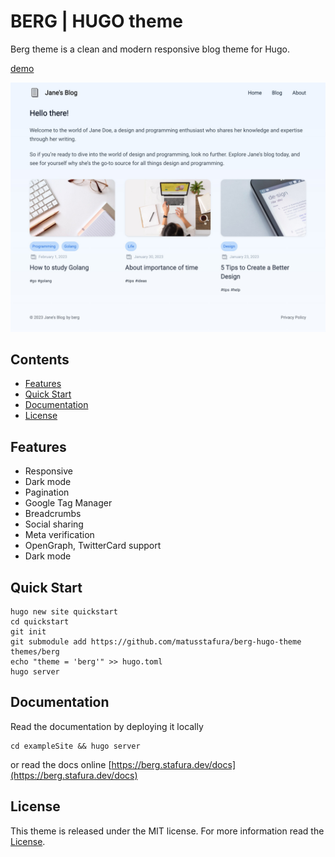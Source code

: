 # BERG | HUGO theme 

Berg theme is a clean and modern responsive blog theme for Hugo.

[demo](https://berg.stafura.dev/)

![berg theme screenshot](screenshot.jpeg)

## Contents

- [Features](#features)
- [Quick Start](#quick-start)
- [Documentation](#documentation)
- [License](#license)

## Features

- Responsive
- Dark mode
- Pagination
- Google Tag Manager
- Breadcrumbs
- Social sharing
- Meta verification
- OpenGraph, TwitterCard support
- Dark mode

## Quick Start

```shell
hugo new site quickstart
cd quickstart
git init
git submodule add https://github.com/matusstafura/berg-hugo-theme themes/berg
echo "theme = 'berg'" >> hugo.toml
hugo server
```

## Documentation

Read the documentation by deploying it locally

```shell
cd exampleSite && hugo server
```

or read the docs online [https://berg.stafura.dev/docs](https://berg.stafura.dev/docs)

## License

This theme is released under the MIT license. For more information read the [License](LICENSE).
